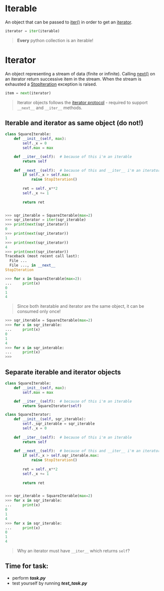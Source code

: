 # Iterable
An object that can be passed to [iter()](https://docs.python.org/3/library/functions.html#iter) in order to get an [iterator](https://docs.python.org/3/glossary.html#term-iterator).
```python
iterator = iter(iterable)
```

> **Every** python collection is an iterable!

# Iterator
An object representing a stream of data (finite or infinite).
Calling [next()](https://docs.python.org/3/library/functions.html#next) on an iterator return successive item in the stream. When the stream is exhausted a [StopIteration](https://docs.python.org/3/library/exceptions.html#StopIteration) exception is raised.
```python
item = next(iterator)
```

> Iterator objects follows the [iterator protocol](https://docs.python.org/3/library/stdtypes.html#typeiter) - required to support ```__next__``` and ```__iter__``` methods.

## Iterable and iterator as same object (do not!)
```python
class SquareIterable:
	def __init__(self, max):
		self._x = 0
		self.max = max

	def __iter__(self):  # because of this i'm an iterable
		return self
	
	def __next__(self):  # because of this and __iter__ i'm an iterator
		if self._x > self.max:
			raise StopIteration()
		
		ret = self._x**2
		self._x += 1
		
		return ret
```
```python

>>> sqr_iterable = SquareIterable(max=2)
>>> sqr_iterator = iter(sqr_iterable)
>>> print(next(sqr_iterator))
0
>>> print(next(sqr_iterator))
1
>>> print(next(sqr_iterator))
4
>>> print(next(sqr_iterator))
Traceback (most recent call last):
  File ...
  File ..., in __next__
StopIteration
```
```python
>>> for x in SquareIterable(max=2):
...		print(x)
0
1
4
```
> Since both iteratable and iterator are the same object, it can be consumed only once!
```python
>>> sqr_iterable = SquareIterable(max=2)
>>> for x in sqr_iterable:
...		print(x)
0
1
4
>>> for x in sqr_interable:
... 	print(x)
>>>
```
## Separate iterable and iterator objects
```python
class SquareIterable:
	def __init__(self, max):
		self.max = max

	def __iter__(self):  # because of this i'm an iterable
		return SquareIterator(self)

class SquareIterator:
	def __init__(self, sqr_iterable):
		self._sqr_iterable = sqr_iterable
		self._x = 0
	
	def __iter__(self):  # because of this i'm an iterable
		return self
	
	def __next__(self):  # because of this and __iter__ i'm an iterator
		if self._x > self.sqr_iterable.max:
			raise StopIteration()
		
		ret = self._x**2
		self._x += 1
		
		return ret
```
```python

>>> sqr_iterable = SquareIterable(max=2)
>>> for x in sqr_iterable:
...		print(x)
0
1
4
>>> for x in sqr_iterable:
... 	print(x)
0
1
4
```
> Why an iterator must have ```__iter__``` which returns ```self```?
## Time for task:
 - perform ***task.py***
 - test yourself by running ***test_task.py***
<!--stackedit_data:
eyJoaXN0b3J5IjpbLTEzODA2MzM0MDQsMTY0NjU3MDEwLC02Nj
QyODIwMDgsMTYyNDE4MDQ0MiwtMzE2MzA0MDM3LDEyNjg3ODcx
NTQsOTI4MzU3Nzc2LDE3MjY1ODkyNjIsMzI2NDQ4NjEyLC0xOT
Q3NjAxNTU3XX0=
-->